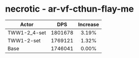 # necrotic - ar-vf-cthun-flay-me
| Actor | DPS | Increase |
|---|:---:|:---:|
|TWW1-2_4-set|1801678|3.19%|
|TWW1-2-set|1769121|1.32%|
|Base|1746041|0.00%|
